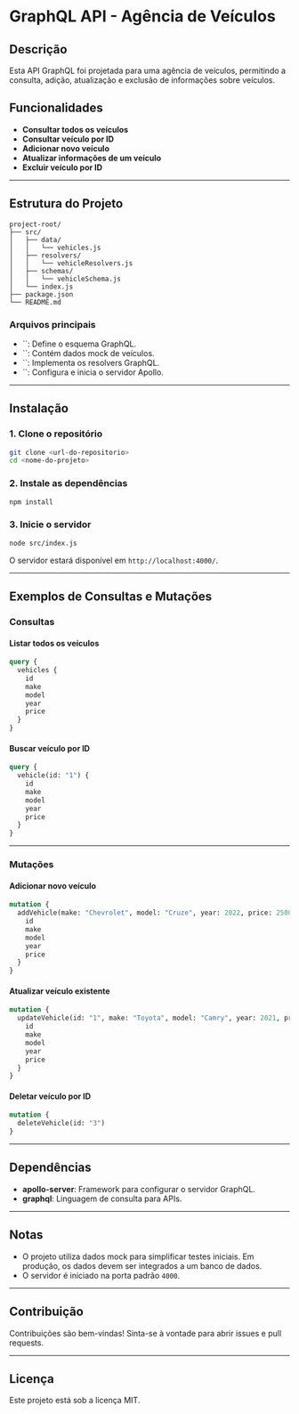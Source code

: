 # GraphQL API - Agência de Veículos

## Descrição

Esta API GraphQL foi projetada para uma agência de veículos, permitindo a consulta, adição, atualização e exclusão de informações sobre veículos.

## Funcionalidades

- **Consultar todos os veículos**
- **Consultar veículo por ID**
- **Adicionar novo veículo**
- **Atualizar informações de um veículo**
- **Excluir veículo por ID**

---

## Estrutura do Projeto

```
project-root/
├── src/
│   ├── data/
│   │   └── vehicles.js
│   ├── resolvers/
│   │   └── vehicleResolvers.js
│   ├── schemas/
│   │   └── vehicleSchema.js
│   └── index.js
├── package.json
└── README.md
```

### Arquivos principais

- ``: Define o esquema GraphQL.
- ``: Contém dados mock de veículos.
- ``: Implementa os resolvers GraphQL.
- ``: Configura e inicia o servidor Apollo.

---

## Instalação

### 1. Clone o repositório

```bash
git clone <url-do-repositorio>
cd <nome-do-projeto>
```

### 2. Instale as dependências

```bash
npm install
```

### 3. Inicie o servidor

```bash
node src/index.js
```

O servidor estará disponível em `http://localhost:4000/`.

---

## Exemplos de Consultas e Mutações

### Consultas

#### Listar todos os veículos

```graphql
query {
  vehicles {
    id
    make
    model
    year
    price
  }
}
```

#### Buscar veículo por ID

```graphql
query {
  vehicle(id: "1") {
    id
    make
    model
    year
    price
  }
}
```

---

### Mutações

#### Adicionar novo veículo

```graphql
mutation {
  addVehicle(make: "Chevrolet", model: "Cruze", year: 2022, price: 25000) {
    id
    make
    model
    year
    price
  }
}
```

#### Atualizar veículo existente

```graphql
mutation {
  updateVehicle(id: "1", make: "Toyota", model: "Camry", year: 2021, price: 23000) {
    id
    make
    model
    year
    price
  }
}
```

#### Deletar veículo por ID

```graphql
mutation {
  deleteVehicle(id: "3")
}
```

---

## Dependências

- **apollo-server**: Framework para configurar o servidor GraphQL.
- **graphql**: Linguagem de consulta para APIs.

---

## Notas

- O projeto utiliza dados mock para simplificar testes iniciais. Em produção, os dados devem ser integrados a um banco de dados.
- O servidor é iniciado na porta padrão `4000`.

---

## Contribuição

Contribuições são bem-vindas! Sinta-se à vontade para abrir issues e pull requests.

---

## Licença

Este projeto está sob a licença MIT.


